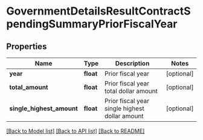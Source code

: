 # GovernmentDetailsResultContractSpendingSummaryPriorFiscalYear

## Properties
Name | Type | Description | Notes
------------ | ------------- | ------------- | -------------
**year** | **float** | Prior fiscal year | [optional] 
**total_amount** | **float** | Prior fiscal year total dollar amount | [optional] 
**single_highest_amount** | **float** | Prior fiscal year single highest dollar amount | [optional] 

[[Back to Model list]](../README.md#documentation-for-models) [[Back to API list]](../README.md#documentation-for-api-endpoints) [[Back to README]](../README.md)


